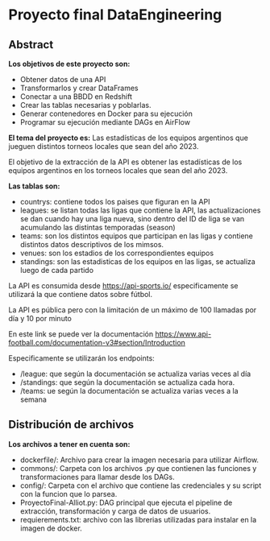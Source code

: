 # Proyecto final DataEngineering

## Abstract
**Los objetivos de este proyecto son:**
* Obtener datos de una API 
* Transformarlos y crear DataFrames
* Conectar a una BBDD en Redshift
* Crear las tablas necesarias y poblarlas.
* Generar contenedores en Docker para su ejecución
* Programar su ejecución mediante DAGs en AirFlow

**El tema del proyecto es:**
Las estadísticas de los equipos argentinos que jueguen distintos torneos locales que sean del año 2023.

El objetivo de la extracción de la API es obtener las estadísticas de los equipos argentinos en los torneos locales que sean del año 2023.

**Las tablas son:**
* countrys: contiene todos los paises que figuran en la API
* leagues: se listan todas las ligas que contiene la API, las actualizaciones se dan cuando hay una liga nueva, sino dentro del ID de liga se van acumulando las distintas temporadas (season)
* teams: son los distintos equipos que participan en las ligas y contiene distintos datos descriptivos de los mimsos.
* venues: son los estadios de los correspondientes equipos
* standings: son las estadisticas de los equipos en las ligas, se actualiza luego de cada partido

La API es consumida desde https://api-sports.io/ especificamente se utilizará la que contiene datos sobre fútbol.

La API es pública pero con la limitación de un máximo de 100 llamadas por día y 10 por minuto

En este link se puede ver la documentación https://www.api-football.com/documentation-v3#section/Introduction

Especificamente se utilizarán los endpoints:
*   /league: que según la documentación se actualiza varias veces al día
*   /standings: que según la documentación se actualiza cada hora.
*   /teams: ue según la documentación se actualiza varias veces a la semana

## Distribución de archivos
**Los archivos a tener en cuenta son:**
* dockerfile/: Archivo para crear la imagen necesaria para utilizar Airflow.
* commons/: Carpeta con los archivos .py que contienen las funciones y transformaciones para llamar desde los DAGs.
* config/: Carpeta con el archivo que contiene las credenciales y su script con la funcion que lo parsea.
* ProyectoFinal-Alliot.py: DAG principal que ejecuta el pipeline de extracción, transformación y carga de datos de usuarios.
* requierements.txt: archivo con las librerias utilizadas para instalar en la imagen de docker.
